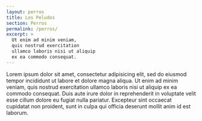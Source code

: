 ```yaml
---
layout: perros
title: Los Peludos
section: Perros
permalink: /perros/
excerpt: >
  Ut enim ad minim veniam,
  quis nostrud exercitation
  ullamco laboris nisi ut aliquip
  ex ea commodo consequat.
---
```


Lorem ipsum dolor sit amet, consectetur adipisicing elit, sed do eiusmod tempor incididunt ut labore et dolore magna aliqua. Ut enim ad minim veniam, quis nostrud exercitation ullamco laboris nisi ut aliquip ex ea commodo consequat. Duis aute irure dolor in reprehenderit in voluptate velit esse cillum dolore eu fugiat nulla pariatur. Excepteur sint occaecat cupidatat non proident, sunt in culpa qui officia deserunt mollit anim id est laborum.

